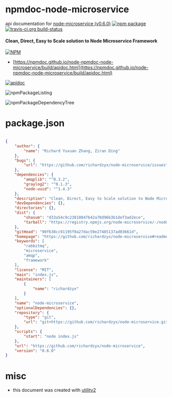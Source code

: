 # npmdoc-node-microservice

api documentation for  [node-microservice (v0.6.0)](https://github.com/richardzyx/node-microservice#readme)  [![npm package](https://img.shields.io/npm/v/npmdoc-node-microservice.svg?style=flat-square)](https://www.npmjs.org/package/npmdoc-node-microservice) [![travis-ci.org build-status](https://api.travis-ci.org/npmdoc/node-npmdoc-node-microservice.svg)](https://travis-ci.org/npmdoc/node-npmdoc-node-microservice)
#### Clean, Direct, Easy to Scale solution to Node Microservice Framework

[![NPM](https://nodei.co/npm/node-microservice.png?downloads=true&downloadRank=true&stars=true)](https://www.npmjs.com/package/node-microservice)

- [https://npmdoc.github.io/node-npmdoc-node-microservice/build/apidoc.html](https://npmdoc.github.io/node-npmdoc-node-microservice/build/apidoc.html)

[![apidoc](https://npmdoc.github.io/node-npmdoc-node-microservice/build/screenCapture.buildCi.browser.%252Ftmp%252Fbuild%252Fapidoc.html.png)](https://npmdoc.github.io/node-npmdoc-node-microservice/build/apidoc.html)

![npmPackageListing](https://npmdoc.github.io/node-npmdoc-node-microservice/build/screenCapture.npmPackageListing.svg)

![npmPackageDependencyTree](https://npmdoc.github.io/node-npmdoc-node-microservice/build/screenCapture.npmPackageDependencyTree.svg)



# package.json

```json

{
    "author": {
        "name": "Richard Yuxuan Zhang, Ziran Ding"
    },
    "bugs": {
        "url": "https://github.com/richardzyx/node-microservice/issues"
    },
    "dependencies": {
        "amqplib": "^0.3.2",
        "graylog2": "^0.1.3",
        "node-uuid": "^1.4.3"
    },
    "description": "Clean, Direct, Easy to Scale solution to Node Microservice Framework",
    "devDependencies": {},
    "directories": {},
    "dist": {
        "shasum": "d33a54c9c23818847642a70d96b3b1def3ad2ece",
        "tarball": "https://registry.npmjs.org/node-microservice/-/node-microservice-0.6.0.tgz"
    },
    "gitHead": "90f638cc91195f0a27dac59e27485137ad03661d",
    "homepage": "https://github.com/richardzyx/node-microservice#readme",
    "keywords": [
        "rabbitmq",
        "microservice",
        "amqp",
        "framework"
    ],
    "license": "MIT",
    "main": "index.js",
    "maintainers": [
        {
            "name": "richardzyx"
        }
    ],
    "name": "node-microservice",
    "optionalDependencies": {},
    "repository": {
        "type": "git",
        "url": "git+https://github.com/richardzyx/node-microservice.git"
    },
    "scripts": {
        "start": "node index.js"
    },
    "url": "https://github.com/richardzyx/node-microservice",
    "version": "0.6.0"
}
```



# misc
- this document was created with [utility2](https://github.com/kaizhu256/node-utility2)
